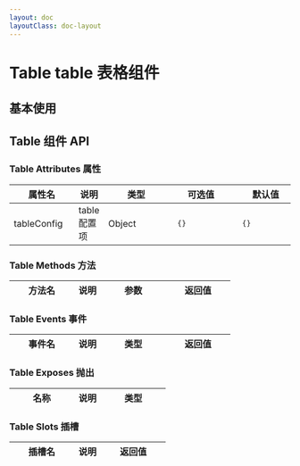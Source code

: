 ```yaml
---
layout: doc
layoutClass: doc-layout
---
```

# Table table 表格组件

## 基本使用

<preview path="../demos/table/table-1.vue" title="基本使用" description=" "></preview>

## Table 组件 API

### Table Attributes 属性

| <div style="width: 100px">属性名</div> | 说明         | <div style="width: 100px">类型</div> | <div style="width: 100px">可选值</div> | <div style="width: 100px">默认值</div> |
| -------------------------------------- | ------------ | ------------------------------------ | -------------------------------------- | -------------------------------------- |
| tableConfig                            | table 配置项 | Object                               | <pre> {} </pre>                        | <pre> {}</pre>                         |

### Table Methods 方法

| <div style="width: 100px">方法名</div> | 说明 | <div style="width: 100px">参数</div> | <div style="width: 100px">返回值</div> |
| -------------------------------------- | ---- | ------------------------------------ | -------------------------------------- |

### Table Events 事件

| <div style="width: 100px">事件名</div> | 说明 | <div style="width: 100px">类型</div> | <div style="width: 100px">返回值</div> |
| -------------------------------------- | ---- | ------------------------------------ | -------------------------------------- |

### Table Exposes 抛出

| <div style="width: 100px">名称</div> | 说明 | <div style="width: 100px">类型</div> |
| ------------------------------------ | ---- | ------------------------------------ |

### Table Slots 插槽

| <div style="width: 100px">插槽名</div> | 说明 | <div style="width: 100px">返回值</div> |
| -------------------------------------- | ---- | -------------------------------------- |
